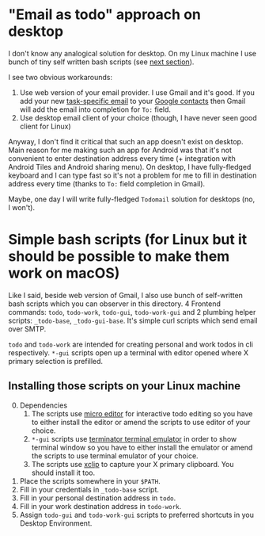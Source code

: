 # "Email as todo" approach on desktop

I don't know any analogical solution for desktop. On my Linux machine I use bunch of tiny
self written bash scripts (see [next section](#simple-bash-scripts-for-linux-but-it-should-be-possible-to-make-them-work-on-macos)).

I see two obvious workarounds:
1. Use web version of your email provider. I use Gmail and it's good. If you add your new
   [task-specific email](https://support.google.com/a/users/answer/9308648) to your
   [Google contacts](https://contacts.google.com/) then Gmail will add the email into completion
   for `To:` field.
2. Use desktop email client of your choice (though, I have never seen good client for Linux)

Anyway, I don't find it critical that such an app doesn't exist on desktop. Main reason for me
making such an app for Android was that it's not convenient to enter destination address every
time (+ integration with Android Tiles and Android sharing menu). On desktop, I have fully-fledged
keyboard and I can type fast so it's not a problem for me to fill in destination address every
time (thanks to `To:` field completion in Gmail).

Maybe, one day I will write fully-fledged `Todomail` solution for desktops (no, I won't).

# Simple bash scripts (for Linux but it should be possible to make them work on macOS)

Like I said, beside web version of Gmail, I also use bunch of self-written bash scripts which
you can observer in this directory. 4 Frontend commands: `todo`, `todo-work`, `todo-gui`,
`todo-work-gui` and 2 plumbing helper scripts: `_todo-base`, `_todo-gui-base`. It's simple
curl scripts which send email over SMTP.

`todo` and `todo-work` are intended for creating personal and work todos in cli respectively.
`*-gui` scripts open up a terminal with editor opened where X primary selection is prefilled.

## Installing those scripts on your Linux machine

0. Dependencies
   1. The scripts use [micro editor](https://micro-editor.github.io/) for interactive todo editing
      so you have to either install the editor or amend the scripts to use editor of your choice.
   2. `*-gui` scripts use [terminator terminal emulator](https://github.com/gnome-terminator/terminator)
      in order to show terminal window so you have to either install the emulator or amend the
      scripts to use terminal emulator of your choice.
   3. The scripts use [xclip](https://linux.die.net/man/1/xclip) to capture your X primary
      clipboard. You should install it too.
1. Place the scripts somewhere in your `$PATH`.
2. Fill in your credentials in `_todo-base` script.
3. Fill in your personal destination address in `todo`.
4. Fill in your work destination address in `todo-work`.
5. Assign `todo-gui` and `todo-work-gui` scripts to preferred shortcuts in you Desktop Environment.

